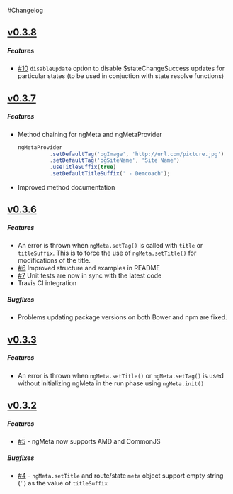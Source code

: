 #Changelog

## [v0.3.8](https://github.com/vinaygopinath/ngMeta/releases/tag/v0.3.8)

##### Features

* [#10](https://github.com/vinaygopinath/ngMeta/issues/10) `disableUpdate` option to disable $stateChangeSuccess updates for particular states (to be used in conjuction with state resolve functions)

## [v0.3.7](https://github.com/vinaygopinath/ngMeta/releases/tag/v0.3.7)

##### Features
* Method chaining for ngMeta and ngMetaProvider
  ```javascript
  ngMetaProvider
            .setDefaultTag('ogImage', 'http://url.com/picture.jpg')
            .setDefaultTag('ogSiteName', 'Site Name')
            .useTitleSuffix(true)
            .setDefaultTitleSuffix(' - Demcoach');
  ```
* Improved method documentation

## [v0.3.6](https://github.com/vinaygopinath/ngMeta/releases/tag/v0.3.6)

##### Features
* An error is thrown when `ngMeta.setTag()` is called with `title` or `titleSuffix`. This is to force the use of `ngMeta.setTitle()` for modifications of the title.
* [#6](https://github.com/vinaygopinath/ngMeta/issues/6) Improved structure and examples in README
* [#7](https://github.com/vinaygopinath/ngMeta/issues/7) Unit tests are now in sync with the latest code
* Travis CI integration

##### Bugfixes
* Problems updating package versions on both Bower and npm are fixed.

## [v0.3.3](https://github.com/vinaygopinath/ngMeta/releases/tag/v0.3.3)

##### Features
* An error is thrown when `ngMeta.setTitle()` or `ngMeta.setTag()` is used without initializing ngMeta in the run phase using `ngMeta.init()`

## [v0.3.2](https://github.com/vinaygopinath/ngMeta/releases/tag/v0.3.2)

##### Features
* [#5](https://github.com/vinaygopinath/ngMeta/issues/5) - ngMeta now supports AMD and CommonJS

##### Bugfixes
* [#4](https://github.com/vinaygopinath/ngMeta/issues/4) - `ngMeta.setTitle` and route/state `meta` object support empty string ('') as the value of `titleSuffix`